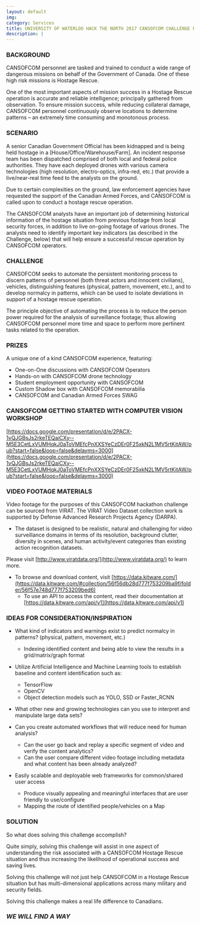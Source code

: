 ```yaml
---
layout: default
img:
category: Services
title: UNIVERSITY OF WATERLOO HACK THE NORTH 2017 CANSOFCOM CHALLENGE FRAMEWORK 
description: |
---
```

  
### BACKGROUND
 
CANSOFCOM personnel are tasked and trained to conduct a wide range of dangerous missions on behalf of the Government of Canada.  One of these high risk missions is Hostage Rescue. 

One of the most important aspects of mission success in a Hostage Rescue operation is accurate and reliable intelligence; principally gathered from observation.  To ensure mission success, while reducing collateral damage, CANSOFCOM personnel continuously observe locations to determine patterns – an extremely time consuming and monotonous process.
  
### SCENARIO

A senior Canadian Government Official has been kidnapped and is being held hostage in a [House/Office/Warehouse/Farm]. An incident response team has been dispatched comprised of both local and federal police authorities. They have each deployed drones with various camera technologies (high resolution, electro-optics, infra-red, etc.) that provide a live/near-real time feed to the analysts on the ground. 

Due to certain complexities on the ground, law enforcement agencies have requested the support of the Canadian Armed Forces, and CANSOFCOM is called upon to conduct a hostage rescue operation.

The CANSOFCOM analysts have an important job of determining historical information of the hostage situation from previous footage from local security forces, in addition to live on-going footage of various drones. The analysts need to identify important key indicators (as described in the Challenge, below) that will help ensure a successful rescue operation by CANSOFCOM operators.
  
### CHALLENGE

CANSOFCOM seeks to automate the persistent monitoring process to discern patterns of personnel (both threat actors and innocent civilians), vehicles, distinguishing features (physical, pattern, movement, etc.), and to develop normalcy in patterns, which can be used to isolate deviations in support of a hostage rescue operation.

The principle objective of automating the process is to reduce the person power required for the analysis of surveillance footage; thus allowing CANSOFCOM personnel more time and space to perform more pertinent tasks related to the operation.
  
### PRIZES

A unique one of a kind CANSOFCOM experience, featuring:
+ One-on-One discussions with CANSOFCOM Operators
+ Hands-on with CANSOFCOM drone technology
+ Student employment opportunity with CANSOFCOM
+ Custom Shadow box with CANSOFCOM memorabilia
+ CANSOFCOM and Canadian Armed Forces SWAG

### CANSOFCOM GETTING STARTED WITH COMPUTER VISION WORKSHOP
[https://docs.google.com/presentation/d/e/2PACX-1vQJGBsJs2rkeTEQaiCXy--M5E3CetLxVUMHqkJ0aToVMEfcPnXXSYeCzDEr0F25xkN2L1MV5rtKitAW/pub?start=false&loop=false&delayms=3000](https://docs.google.com/presentation/d/e/2PACX-1vQJGBsJs2rkeTEQaiCXy--M5E3CetLxVUMHqkJ0aToVMEfcPnXXSYeCzDEr0F25xkN2L1MV5rtKitAW/pub?start=false&loop=false&delayms=3000)

### VIDEO FOOTAGE MATERIALS

Video footage for the purposes of this CANSOFCOM hackathon challenge can be sourced from VIRAT. The VIRAT Video Dataset collection work is supported by Defense Advanced Research Projects Agency (DARPA).

+ The dataset is designed to be realistic, natural and challenging for video surveillance domains in terms of its resolution, background clutter, diversity in scenes, and human activity/event categories than existing action recognition datasets.

Please visit [http://www.viratdata.org/](http://www.viratdata.org/) to learn more.

+ To browse and download content, visit [https://data.kitware.com/](https://data.kitware.com/#collection/56f56db28d777f753209ba9f/folder/56f57e748d777f753209bed6)
	- To use an API to access the content, read their documentation at [https://data.kitware.com/api/v1](https://data.kitware.com/api/v1)
  
### IDEAS FOR CONSIDERATION/INSPIRATION 

+ What kind of indicators and warnings exist to predict normalcy in patterns? (physical, pattern, movement, etc.)
	- Indexing identified content and being able to view the results in a grid/matrix/graph format

+ Utilize Artificial Intelligence and Machine Learning tools to establish baseline and content identification such as:
	- TensorFlow
	- OpenCV
	- Object detection models such as YOLO, SSD or Faster_RCNN

+ What other new and growing technologies can you use to interpret and manipulate large data sets?

+ Can you create automated workflows that will reduce need for human analysis?
	- Can the user go back and replay a specific segment of video and verify the content analytics?
	- Can the user compare different video footage including metadata and what content has been already analyzed?

+ Easily scalable and deployable web frameworks for common/shared user access
	- Produce visually appealing and meaningful interfaces that are user friendly to use/configure
	- Mapping the route of identified people/vehicles on a Map
  
### SOLUTION

So what does solving this challenge accomplish? 

Quite simply, solving this challenge will assist in one aspect of understanding the risk associated with a CANSOFCOM Hostage Rescue situation and thus increasing the likelihood of operational success and saving lives.

Solving this challenge will not just help CANSOFCOM in a Hostage Rescue situation but has multi-dimensional applications across many military and security fields. 

Solving this challenge makes a real life difference to Canadians. 

### _WE WILL FIND A WAY_
